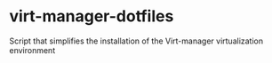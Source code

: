 # virt-manager-dotfiles
Script that simplifies the installation of the Virt-manager virtualization environment
